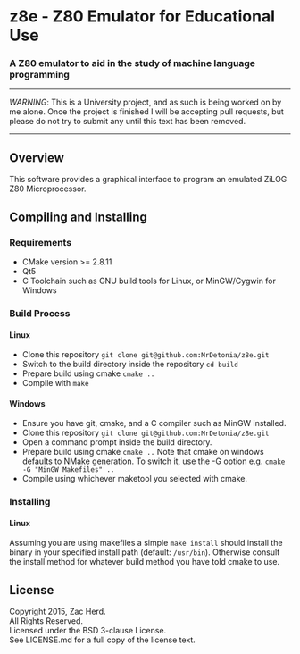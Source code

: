 # z8e - Z80 Emulator for Educational Use
### A Z80 emulator to aid in the study of machine language programming

---

*WARNING*: This is a University project, and as such is being worked on by me alone. Once the project is finished I will be accepting pull requests, but please do not try to submit any until this text has been removed.

---

## Overview
This software provides a graphical interface to program an emulated ZiLOG Z80 Microprocessor.

## Compiling and Installing
### Requirements
- CMake version >= 2.8.11
- Qt5
- C Toolchain such as GNU build tools for Linux, or MinGW/Cygwin for Windows

### Build Process
#### Linux
- Clone this repository `git clone git@github.com:MrDetonia/z8e.git`
- Switch to the build directory inside the repository `cd build`
- Prepare build using cmake `cmake ..`
- Compile with `make`

#### Windows
- Ensure you have git, cmake, and a C compiler such as MinGW installed.
- Clone this repository `git clone git@github.com:MrDetonia/z8e.git`
- Open a command prompt inside the build directory.
- Prepare build using cmake `cmake ..` Note that cmake on windows defaults to NMake generation. To switch it, use the -G option e.g. `cmake -G "MinGW Makefiles" ..`
- Compile using whichever maketool you selected with cmake.

### Installing
#### Linux
Assuming you are using makefiles a simple `make install` should install the binary in your specified install path (default: `/usr/bin`). Otherwise consult the install method for whatever build method you have told cmake to use.

## License
Copyright 2015, Zac Herd.  
All Rights Reserved.  
Licensed under the BSD 3-clause License.  
See LICENSE.md for a full copy of the license text.
